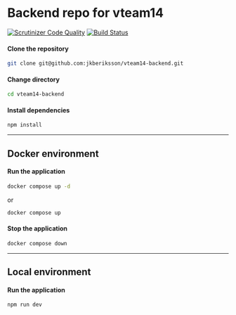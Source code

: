 # Backend repo for vteam14
[![Scrutinizer Code Quality](https://scrutinizer-ci.com/g/jkberiksson/vteam14-backend/badges/quality-score.png?b=main)](https://scrutinizer-ci.com/g/jkberiksson/vteam14-backend/?branch=main)
[![Build Status](https://scrutinizer-ci.com/g/jkberiksson/vteam14-backend/badges/build.png?b=main)](https://scrutinizer-ci.com/g/jkberiksson/vteam14-backend/build-status/main)

#### **Clone the repository**

```bash
git clone git@github.com:jkberiksson/vteam14-backend.git
```

#### **Change directory**

```bash
cd vteam14-backend
```

#### **Install dependencies**

```bash
npm install
```

---

## **Docker environment**

#### **Run the application**

```bash
docker compose up -d
```

or

```bash
docker compose up
```

#### **Stop the application**

```bash
docker compose down
```

---

## **Local environment**

#### **Run the application**

```bash
npm run dev
```
